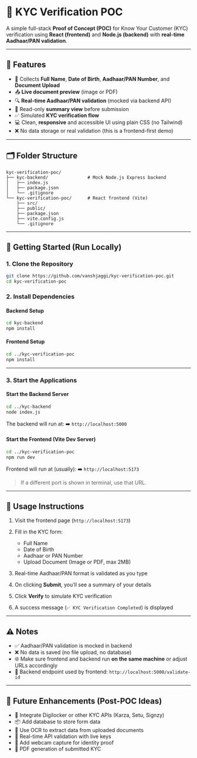 # 🔐 KYC Verification POC

A simple full-stack **Proof of Concept (POC)** for Know Your Customer (KYC) verification using **React (frontend)** and **Node.js (backend)** with **real-time Aadhaar/PAN validation**.

---

## 📌 Features

- 📝 Collects **Full Name**, **Date of Birth**, **Aadhaar/PAN Number**, and **Document Upload**
- 📤 **Live document preview** (image or PDF)
- 🔍 **Real-time Aadhaar/PAN validation** (mocked via backend API)
- 📄 Read-only **summary view** before submission
- ✅ Simulated **KYC verification flow**
- 💻 Clean, **responsive** and accessible UI using plain CSS (no Tailwind)
- ❌ No data storage or real validation (this is a frontend-first demo)

---

## 🗂️ Folder Structure

```text
kyc-verification-poc/
├── kyc-backend/               # Mock Node.js Express backend
│   ├── index.js
│   ├── package.json
│   └── .gitignore
└── kyc-verification-poc/      # React frontend (Vite)
    ├── src/
    ├── public/
    ├── package.json
    ├── vite.config.js
    └── .gitignore
````

---

## 🚀 Getting Started (Run Locally)

### 1. Clone the Repository

```bash
git clone https://github.com/vanshjaggi/kyc-verification-poc.git
cd kyc-verification-poc
```

### 2. Install Dependencies

#### Backend Setup

```bash
cd kyc-backend
npm install
```

#### Frontend Setup

```bash
cd ../kyc-verification-poc
npm install
```

---

### 3. Start the Applications

#### Start the Backend Server

```bash
cd ../kyc-backend
node index.js
```

The backend will run at:
➡️ `http://localhost:5000`

#### Start the Frontend (Vite Dev Server)

```bash
cd ../kyc-verification-poc
npm run dev
```

Frontend will run at (usually):
➡️ `http://localhost:5173`

> If a different port is shown in terminal, use that URL.

---

## 🧪 Usage Instructions

1. Visit the frontend page (`http://localhost:5173`)
2. Fill in the KYC form:

   * Full Name
   * Date of Birth
   * Aadhaar or PAN Number
   * Upload Document (Image or PDF, max 2MB)
3. Real-time Aadhaar/PAN format is validated as you type
4. On clicking **Submit**, you’ll see a summary of your details
5. Click **Verify** to simulate KYC verification
6. A success message (`✅ KYC Verification Completed`) is displayed

---

## ⚠️ Notes

* ✅ Aadhaar/PAN validation is mocked in backend
* ❌ No data is saved (no file upload, no database)
* 🌐 Make sure frontend and backend run **on the same machine** or adjust URLs accordingly
* 🧪 Backend endpoint used by frontend: `http://localhost:5000/validate-id`

---

## 🧰 Future Enhancements (Post-POC Ideas)

* 🔐 Integrate Digilocker or other KYC APIs (Karza, Setu, Signzy)
* 📦 Add database to store form data
* 🧠 Use OCR to extract data from uploaded documents
* 🧪 Real-time API validation with live keys
* 📸 Add webcam capture for identity proof
* 🧾 PDF generation of submitted KYC
